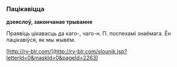 ### Пацікавіцца
**дзеяслоў, закончанае трыванне**

Праявіць цікавасць да каго-, чаго-н. П. поспехамі знаёмага. Ён пацікавіўся, як мы жывём.

<a rel="author">[http://rv-blr.com/](http://rv-blr.com/slounik.jsp?letterId=0&maskId=0&pageId=2263)</a>
